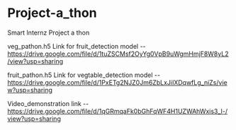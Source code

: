 # Project-a_thon
Smart Internz Project a thon

veg_pathon.h5 Link for fruit_detection model  -- https://drive.google.com/file/d/1tuZSCMsf2OyYg0VpB9uWgmHmjF8W8yL2/view?usp=sharing

fruit_pathon.h5 Link for vegtable_detection model -- https://drive.google.com/file/d/1PxETg2NJZ0Jm6ZbLxJiIXDqwfLg_niZs/view?usp=sharing

Video_demonstration link -- https://drive.google.com/file/d/1qGRmqaFk0bGhFqWF4H1UZWAhWxis3_l-/view?usp=sharing



